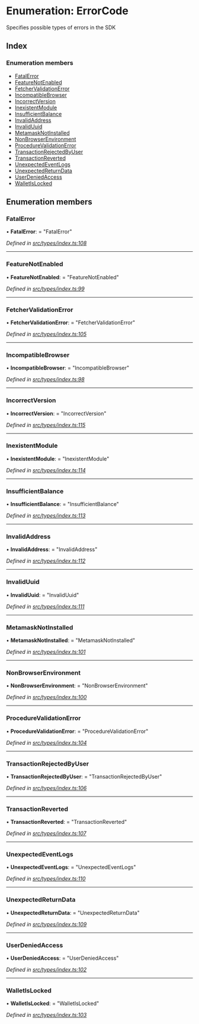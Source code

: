 # Enumeration: ErrorCode

Specifies possible types of errors in the SDK

## Index

### Enumeration members

- [FatalError](_types_index_.errorcode.md#fatalerror)
- [FeatureNotEnabled](_types_index_.errorcode.md#featurenotenabled)
- [FetcherValidationError](_types_index_.errorcode.md#fetchervalidationerror)
- [IncompatibleBrowser](_types_index_.errorcode.md#incompatiblebrowser)
- [IncorrectVersion](_types_index_.errorcode.md#incorrectversion)
- [InexistentModule](_types_index_.errorcode.md#inexistentmodule)
- [InsufficientBalance](_types_index_.errorcode.md#insufficientbalance)
- [InvalidAddress](_types_index_.errorcode.md#invalidaddress)
- [InvalidUuid](_types_index_.errorcode.md#invaliduuid)
- [MetamaskNotInstalled](_types_index_.errorcode.md#metamasknotinstalled)
- [NonBrowserEnvironment](_types_index_.errorcode.md#nonbrowserenvironment)
- [ProcedureValidationError](_types_index_.errorcode.md#procedurevalidationerror)
- [TransactionRejectedByUser](_types_index_.errorcode.md#transactionrejectedbyuser)
- [TransactionReverted](_types_index_.errorcode.md#transactionreverted)
- [UnexpectedEventLogs](_types_index_.errorcode.md#unexpectedeventlogs)
- [UnexpectedReturnData](_types_index_.errorcode.md#unexpectedreturndata)
- [UserDeniedAccess](_types_index_.errorcode.md#userdeniedaccess)
- [WalletIsLocked](_types_index_.errorcode.md#walletislocked)

## Enumeration members

### FatalError

• **FatalError**: = "FatalError"

_Defined in [src/types/index.ts:108](https://github.com/PolymathNetwork/polymath-sdk/blob/c47ae7a/src/types/index.ts#L108)_

---

### FeatureNotEnabled

• **FeatureNotEnabled**: = "FeatureNotEnabled"

_Defined in [src/types/index.ts:99](https://github.com/PolymathNetwork/polymath-sdk/blob/c47ae7a/src/types/index.ts#L99)_

---

### FetcherValidationError

• **FetcherValidationError**: = "FetcherValidationError"

_Defined in [src/types/index.ts:105](https://github.com/PolymathNetwork/polymath-sdk/blob/c47ae7a/src/types/index.ts#L105)_

---

### IncompatibleBrowser

• **IncompatibleBrowser**: = "IncompatibleBrowser"

_Defined in [src/types/index.ts:98](https://github.com/PolymathNetwork/polymath-sdk/blob/c47ae7a/src/types/index.ts#L98)_

---

### IncorrectVersion

• **IncorrectVersion**: = "IncorrectVersion"

_Defined in [src/types/index.ts:115](https://github.com/PolymathNetwork/polymath-sdk/blob/c47ae7a/src/types/index.ts#L115)_

---

### InexistentModule

• **InexistentModule**: = "InexistentModule"

_Defined in [src/types/index.ts:114](https://github.com/PolymathNetwork/polymath-sdk/blob/c47ae7a/src/types/index.ts#L114)_

---

### InsufficientBalance

• **InsufficientBalance**: = "InsufficientBalance"

_Defined in [src/types/index.ts:113](https://github.com/PolymathNetwork/polymath-sdk/blob/c47ae7a/src/types/index.ts#L113)_

---

### InvalidAddress

• **InvalidAddress**: = "InvalidAddress"

_Defined in [src/types/index.ts:112](https://github.com/PolymathNetwork/polymath-sdk/blob/c47ae7a/src/types/index.ts#L112)_

---

### InvalidUuid

• **InvalidUuid**: = "InvalidUuid"

_Defined in [src/types/index.ts:111](https://github.com/PolymathNetwork/polymath-sdk/blob/c47ae7a/src/types/index.ts#L111)_

---

### MetamaskNotInstalled

• **MetamaskNotInstalled**: = "MetamaskNotInstalled"

_Defined in [src/types/index.ts:101](https://github.com/PolymathNetwork/polymath-sdk/blob/c47ae7a/src/types/index.ts#L101)_

---

### NonBrowserEnvironment

• **NonBrowserEnvironment**: = "NonBrowserEnvironment"

_Defined in [src/types/index.ts:100](https://github.com/PolymathNetwork/polymath-sdk/blob/c47ae7a/src/types/index.ts#L100)_

---

### ProcedureValidationError

• **ProcedureValidationError**: = "ProcedureValidationError"

_Defined in [src/types/index.ts:104](https://github.com/PolymathNetwork/polymath-sdk/blob/c47ae7a/src/types/index.ts#L104)_

---

### TransactionRejectedByUser

• **TransactionRejectedByUser**: = "TransactionRejectedByUser"

_Defined in [src/types/index.ts:106](https://github.com/PolymathNetwork/polymath-sdk/blob/c47ae7a/src/types/index.ts#L106)_

---

### TransactionReverted

• **TransactionReverted**: = "TransactionReverted"

_Defined in [src/types/index.ts:107](https://github.com/PolymathNetwork/polymath-sdk/blob/c47ae7a/src/types/index.ts#L107)_

---

### UnexpectedEventLogs

• **UnexpectedEventLogs**: = "UnexpectedEventLogs"

_Defined in [src/types/index.ts:110](https://github.com/PolymathNetwork/polymath-sdk/blob/c47ae7a/src/types/index.ts#L110)_

---

### UnexpectedReturnData

• **UnexpectedReturnData**: = "UnexpectedReturnData"

_Defined in [src/types/index.ts:109](https://github.com/PolymathNetwork/polymath-sdk/blob/c47ae7a/src/types/index.ts#L109)_

---

### UserDeniedAccess

• **UserDeniedAccess**: = "UserDeniedAccess"

_Defined in [src/types/index.ts:102](https://github.com/PolymathNetwork/polymath-sdk/blob/c47ae7a/src/types/index.ts#L102)_

---

### WalletIsLocked

• **WalletIsLocked**: = "WalletIsLocked"

_Defined in [src/types/index.ts:103](https://github.com/PolymathNetwork/polymath-sdk/blob/c47ae7a/src/types/index.ts#L103)_
